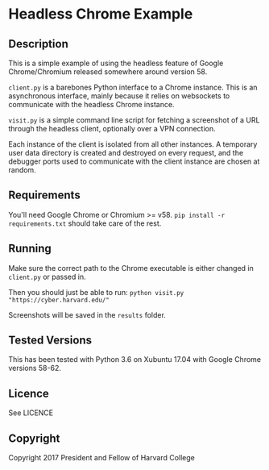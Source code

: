 Headless Chrome Example
=======================

Description
-----------

This is a simple example of using the headless feature of Google
Chrome/Chromium released somewhere around version 58.

`client.py` is a barebones Python interface to a Chrome instance. This is an
asynchronous interface, mainly because it relies on websockets to communicate
with the headless Chrome instance.

`visit.py` is a simple command line script for fetching a screenshot of a URL
through the headless client, optionally over a VPN connection.

Each instance of the client is isolated from all other instances. A temporary
user data directory is created and destroyed on every request, and the debugger
ports used to communicate with the client instance are chosen at random.

Requirements
------------

You'll need Google Chrome or Chromium >= v58.
`pip install -r requirements.txt` should take care of the rest.

Running
-------

Make sure the correct path to the Chrome executable is either changed in
`client.py` or passed in.

Then you should just be able to run:
`python visit.py "https://cyber.harvard.edu/"`

Screenshots will be saved in the `results` folder.

Tested Versions
---------------

This has been tested with Python 3.6 on Xubuntu 17.04 with Google Chrome versions
58-62.

Licence
-------

See LICENCE

Copyright
---------

Copyright 2017 President and Fellow of Harvard College
